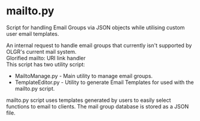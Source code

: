 # mailto.py
Script for handling Email Groups via JSON objects while utilising custom user email templates. 

An internal request to handle email groups that currently isn't supported by OLGR's current mail system.  
Glorified mailto: URI link handler  
This script has two utility script: 
* MailtoManage.py - Main utility to manage email groups. 
* TemplateEditor.py - Utility to generate Email Templates for used with the mailto.py script.  

mailto.py script uses templates generated by users to easily select functions to email to clients. The mail group database is stored as a JSON file. 
